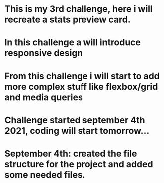 # This is my 3rd challenge, here i will recreate a stats preview card.

# In this challenge a will introduce responsive design

# From this challenge i will start to add more complex stuff like flexbox/grid and media queries

# Challenge started september 4th 2021, coding will start tomorrow...

# September 4th: created the file structure for the project and added some needed files.
